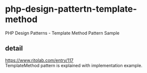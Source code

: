 # php-design-pattertn-template-method
PHP Design Patterns - Template Method Pattern Sample
## detail
https://www.ritolab.com/entry/117  
TemplateMethod pattern is explained with implementation example.
